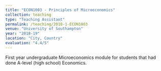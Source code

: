 ```yaml
---
title: "ECON1003 - Principles of Microeconomics"
collection: teaching
type: "Teaching Assistant"
permalink: /teaching/2018-1-ECON1003
venue: "University of Southampton"
year: "2018-19"
location: "City, Country"
evaluation: "4.4/5"
---
```


First year undergraduate Microeconomics module for students that had done A-level (high school) Economics. 
